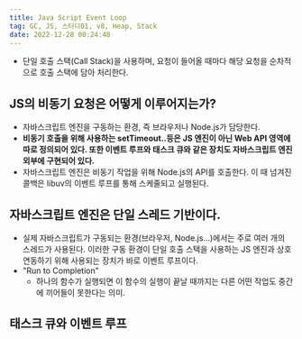 ```yaml
---
title: Java Script Event Loop
tag: GC, JS, 스터디01, v8, Heap, Stack
date: 2022-12-28 00:24:48
---
```


- 단일 호출 스택(Call Stack)을 사용하며, 요청이 들어올 때마다 해당 요청을 순차적으로 호출 스택에 담아 처리한다.

## JS의 비동기 요청은 어떻게 이루어지는가?

- 자바스크립트 엔진을 구동하는 환경, 즉 브라우저나 Node.js가 담당한다.
- **비동기 호출을 위해 사용하는 setTimeout..등은 JS 엔진이 아닌 Web API 영역에 따로 정의되어 있다. 또한 이벤트 루프와 태스크 큐와 같은 장치도 자바스크립트 엔진 외부에 구현되어 있다.**
- 자바스크립트 엔진은 비동기 작업을 위해 Node.js의 API를 호출한다. 이 때 넘겨진 콜백은 libuv의 이벤트 루프를 통해 스케줄되고 실행된다.

## 자바스크립트 엔진은 단일 스레드 기반이다.

- 실제 자바스크립트가 구동되는 환경(브라우저, Node.js...)에서는 주로 여러 개의 스레드가 사용된다. 이러한 구동 환경이 단일 호출 스택을 사용하는 JS 엔진과 상호 연동하기 위해 사용되는 장치가 바로 이벤트 루프이다.
- "Run to Completion"
  - 하나의 함수가 실행되면 이 함수의 실행이 끝날 때까지는 다른 어떤 작업도 중간에 끼어들이 못한다는 의미.

## 태스크 큐와 이벤트 루프
